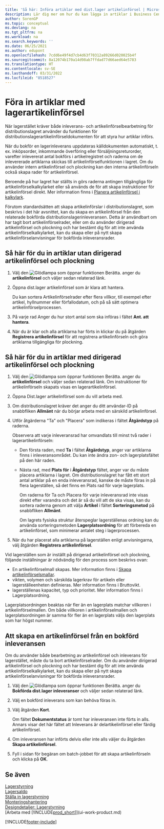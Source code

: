 ```yaml
---
title: 'Så här: Införa artiklar med dist.lager artikelinförsel | Microsoft Docs'
description: Lär dig mer om hur du kan lägga in artiklar i Business Central med följande uppgifter för lagerartikelinförsel.
author: SorenGP
ms.topic: conceptual
ms.devlang: na
ms.tgt_pltfrm: na
ms.workload: na
ms.search.keywords: ''
ms.date: 06/25/2021
ms.author: edupont
ms.openlocfilehash: 7cdd6e49f4d7cb4d63f70312a89266d020025b4f
ms.sourcegitcommit: 8a12074b170a14d98ab7ffdad77d66aed64e5783
ms.translationtype: HT
ms.contentlocale: sv-SE
ms.lasthandoff: 03/31/2022
ms.locfileid: "8518527"
---
```

# <a name="put-items-away-with-warehouse-put-aways"></a>Föra in artiklar med lagerartikelinförsel
När lagerstället kräver både inleverans- och artikelinförselbearbetning för distributionslagret använder du funktionen för distributionslagerartikelinförseldokumenten för att styra hur artiklar införs.  

När du bokför en lagerinleverans uppdateras källdokumenten automatiskt, t. ex. inköpsorder, inkommande överföring eller försäljningsreturorder, varefter inlevererat antal bokförs i artikelregistret och raderna om de inlevererade artiklarna skickas till artikelinförselfunktionen i lagret. Om du använder intern artikelinförsel och plockning kan den interna artikelinförseln också skapa rader för artikelinförsel.  

Beroende på hur lagret har ställts in görs raderna antingen tillgängliga för artikelinförselkalkylarket eller så används de för att skapa instruktioner för artikelinförsel direkt. Mer information finns i [Planera artikelinförsel i kalkylark](warehouse-how-to-plan-put-aways-in-worksheets.md).  

Förutom standardsätten att skapa artikelinförslar i distributionslagret, som beskrivs i det här avsnittet, kan du skapa en artikelinförsel från den relaterade bokförda distributionslagerinleveransen. Detta är användbart om har tagit bort artikelinförselrader, eller om du använder dirigerad artikelinförsel och plockning och har bestämt dig för att inte använda artikelinförselkalkylarket, kan du skapa eller på nytt skapa artikelinförselanvisningar för bokförda inleveransrader.  

## <a name="to-put-items-away-without-directed-put-away-and-pick"></a>Så här för du in artiklar utan dirigerad artikelinförsel och plockning  
1.  Välj den ![Glödlampa som öppnar funktionen Berätta.](media/ui-search/search_small.png "Berätta för mig vad du vill göra") anger du **artikelinförsel** och väljer sedan relaterad länk.  
2.  Öppna dist.lager artikelinförsel som är klara att hantera.  

    Du kan sortera Artikelinförselrader efter flera villkor, till exempel efter artikel, hyllnummer eller förfallodatum, och på så sätt optimera artikelinförselprocessen.  
3.  På varje rad Anger du hur stort antal som ska införas i fältet **Ant. att hantera**.  
4.  När du är klar och alla artiklarna har förts in klickar du på åtgärden **Registrera artikelinförsel** för att registrera artikelinförseln och göra artiklarna tillgängliga för plockning.  

## <a name="to-put-items-away-with-directed-put-away-and-pick"></a>Så här för du in artiklar med dirigerad artikelinförsel och plockning  
1.  Välj den ![Glödlampa som öppnar funktionen Berätta.](media/ui-search/search_small.png "Berätta för mig vad du vill göra") anger du **artikelinförsel** och väljer sedan relaterad länk.
    Om instruktioner för artikelinförseln skapats visas en lagerartikelinförsel.  
2.  Öppna Dist.lager artikelinförsel som du vill arbeta med.  
3.  Om distributionslagret kräver det anger du ditt användar-ID på snabbfliken **Allmänt** när du börjar arbeta med en särskild artikelinförsel.  
4.  Utför åtgärderna "Ta" och "Placera" som indikeras i fältet **Åtgärdstyp** på raderna.  

    Observera att varje inleveransrad har omvandlats till minst två rader i lagerartikelinförseln:  

    -   Den första raden, med **Ta** i fältet **Åtgärdstyp**, anger var artiklarna finns i inleveransområdet. Du kan inte ändra zon- och lagerplatsfältet på den här raden.  
    -   Nästa rad, med **Plats för** i **Åtgärdstyp** fältet, anger var du måste placera artiklarna i lagret. Om distributionslagret har fått ett stort antal artiklar på en enda inleveransrad, kanske de måste föras in på flera lagerställen, så det finns en Plats rad för varje lagerplats.  

        Om raderna för Ta och Placera för varje inleveransrad inte visas direkt efter varandra och det är så du vill att de ska visas, kan du sortera raderna genom att välja **Artikel** i fältet **Sorteringsmetod** på snabbfliken **Allmänt**.  

        Om lagrets fysiska struktur återspeglar lagerställenas ordning kan du använda sorteringsmetoden **Lagerplatsordning** för att förbereda en artikelinförsel, som minimerar antalet steg i lagerprocessen.  

5.  När du har placerat alla artiklarna på lagerställen enligt anvisningarna, välj åtgärden **Registrera artikelinförsel**.  

Vid lagerställen som är inställt på dirigerad artikelinförsel och plockning, följande inställningar är nödvändig för den process som beskrivs ovan:  

- En artikelinförselmall skapas. Mer information finns i [Skapa artikelinförselsmallar](warehouse-how-to-set-up-put-away-templates.md).  
- vikten, volymen och särskilda lagerkrav för artikeln eller lagerställeenheten definieras. Mer information finns i Bruttovikt.  
- lagerställenas kapacitet, typ och prioritet. Mer information finns i Lagerplatsordning.  

Lagerplatsordningen beaktas när fler än en lagerplats matchar villkoren i artikelinförselmallen. Om både villkoren i artikelinförselmallen och lagerplatsordningen är samma för fler än en lagerplats väljs den lagerplats som har högst nummer.

## <a name="to-create-a-put-away-from-a-posted-receipt"></a>Att skapa en artikelinförsel från en bokförd inleveransen  
 Om du använder både bearbetning av artikelinförsel och inleverans för lagerstället, måste du ta bort artikelinförselrader. Om du använder dirigerad artikelinförsel och plockning och har bestämt dig för att inte använda artikelinförselkalkylarket, kan du skapa eller på nytt skapa artikelinförselanvisningar för bokförda inleveransrader.

1.  Välj den ![Glödlampa som öppnar funktionen Berätta.](media/ui-search/search_small.png "Berätta för mig vad du vill göra") anger du **Bokförda dist.lager inleveranser** och väljer sedan relaterad länk.  
2.  Välj en bokförd inleverans som kan behöva föras in.  
3.  Välj åtgärden **Kort**.  

    Om fältet **Dokumentstatus** är tomt har inleveransen inte förts in alls. Annars visar det här fältet att Inleverans är delartikelinförsel eller färdig artikelinförsel.  

4.  Om inleveransen har införts delvis eller inte alls väljer du åtgärden **Skapa artikelinförsel**.  
5.  Fyll i sidan för begäran om batch-jobbet för att skapa artikelinförseln och klicka på **OK**.   

## <a name="see-also"></a>Se även  
[Lagerstyrning](warehouse-manage-warehouse.md)  
[Lagersaldo](inventory-manage-inventory.md)  
[Ställa in lagerstyrning](warehouse-setup-warehouse.md)     
[Monteringshantering](assembly-assemble-items.md)    
[Designdetaljer: Lagerstyrning](design-details-warehouse-management.md)  
[Arbeta med [!INCLUDE[prod_short](includes/prod_short.md)]](ui-work-product.md)


[!INCLUDE[footer-include](includes/footer-banner.md)]